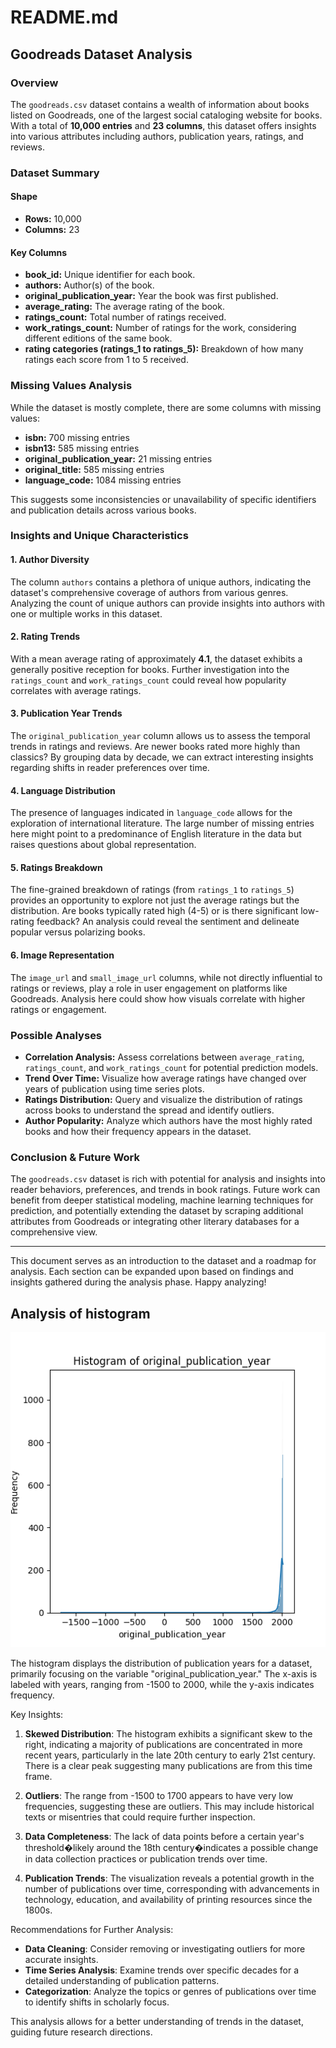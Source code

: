 # README.md

## Goodreads Dataset Analysis

### Overview

The `goodreads.csv` dataset contains a wealth of information about books listed on Goodreads, one of the largest social cataloging website for books. With a total of **10,000 entries** and **23 columns**, this dataset offers insights into various attributes including authors, publication years, ratings, and reviews.

### Dataset Summary

#### Shape
- **Rows:** 10,000
- **Columns:** 23

#### Key Columns
- **book_id:** Unique identifier for each book.
- **authors:** Author(s) of the book.
- **original_publication_year:** Year the book was first published.
- **average_rating:** The average rating of the book.
- **ratings_count:** Total number of ratings received.
- **work_ratings_count:** Number of ratings for the work, considering different editions of the same book.
- **rating categories (ratings_1 to ratings_5):** Breakdown of how many ratings each score from 1 to 5 received.

### Missing Values Analysis
While the dataset is mostly complete, there are some columns with missing values:
- **isbn:** 700 missing entries
- **isbn13:** 585 missing entries
- **original_publication_year:** 21 missing entries
- **original_title:** 585 missing entries
- **language_code:** 1084 missing entries

This suggests some inconsistencies or unavailability of specific identifiers and publication details across various books.

### Insights and Unique Characteristics

#### 1. Author Diversity
The column `authors` contains a plethora of unique authors, indicating the dataset's comprehensive coverage of authors from various genres. Analyzing the count of unique authors can provide insights into authors with one or multiple works in this dataset.

#### 2. Rating Trends
With a mean average rating of approximately **4.1**, the dataset exhibits a generally positive reception for books. Further investigation into the `ratings_count` and `work_ratings_count` could reveal how popularity correlates with average ratings. 

#### 3. Publication Year Trends
The `original_publication_year` column allows us to assess the temporal trends in ratings and reviews. Are newer books rated more highly than classics? By grouping data by decade, we can extract interesting insights regarding shifts in reader preferences over time.

#### 4. Language Distribution
The presence of languages indicated in `language_code` allows for the exploration of international literature. The large number of missing entries here might point to a predominance of English literature in the data but raises questions about global representation.

#### 5. Ratings Breakdown
The fine-grained breakdown of ratings (from `ratings_1` to `ratings_5`) provides an opportunity to explore not just the average ratings but the distribution. Are books typically rated high (4-5) or is there significant low-rating feedback? An analysis could reveal the sentiment and delineate popular versus polarizing books.

#### 6. Image Representation
The `image_url` and `small_image_url` columns, while not directly influential to ratings or reviews, play a role in user engagement on platforms like Goodreads. Analysis here could show how visuals correlate with higher ratings or engagement.

### Possible Analyses

- **Correlation Analysis:** Assess correlations between `average_rating`, `ratings_count`, and `work_ratings_count` for potential prediction models.
- **Trend Over Time:** Visualize how average ratings have changed over years of publication using time series plots.
- **Ratings Distribution:** Query and visualize the distribution of ratings across books to understand the spread and identify outliers.
- **Author Popularity:** Analyze which authors have the most highly rated books and how their frequency appears in the dataset.

### Conclusion & Future Work

The `goodreads.csv` dataset is rich with potential for analysis and insights into reader behaviors, preferences, and trends in book ratings. Future work can benefit from deeper statistical modeling, machine learning techniques for prediction, and potentially extending the dataset by scraping additional attributes from Goodreads or integrating other literary databases for a comprehensive view.

---

This document serves as an introduction to the dataset and a roadmap for analysis. Each section can be expanded upon based on findings and insights gathered during the analysis phase. Happy analyzing!
## Analysis of histogram
![Image Description](histogram_plot.png)

The histogram displays the distribution of publication years for a dataset, primarily focusing on the variable "original_publication_year." The x-axis is labeled with years, ranging from -1500 to 2000, while the y-axis indicates frequency.

Key Insights:

1. **Skewed Distribution**: The histogram exhibits a significant skew to the right, indicating a majority of publications are concentrated in more recent years, particularly in the late 20th century to early 21st century. There is a clear peak suggesting many publications are from this time frame.

2. **Outliers**: The range from -1500 to 1700 appears to have very low frequencies, suggesting these are outliers. This may include historical texts or misentries that could require further inspection.

3. **Data Completeness**: The lack of data points before a certain year's threshold�likely around the 18th century�indicates a possible change in data collection practices or publication trends over time.

4. **Publication Trends**: The visualization reveals a potential growth in the number of publications over time, corresponding with advancements in technology, education, and availability of printing resources since the 1800s.

Recommendations for Further Analysis:

- **Data Cleaning**: Consider removing or investigating outliers for more accurate insights.
- **Time Series Analysis**: Examine trends over specific decades for a detailed understanding of publication patterns.
- **Categorization**: Analyze the topics or genres of publications over time to identify shifts in scholarly focus. 

This analysis allows for a better understanding of trends in the dataset, guiding future research directions.
